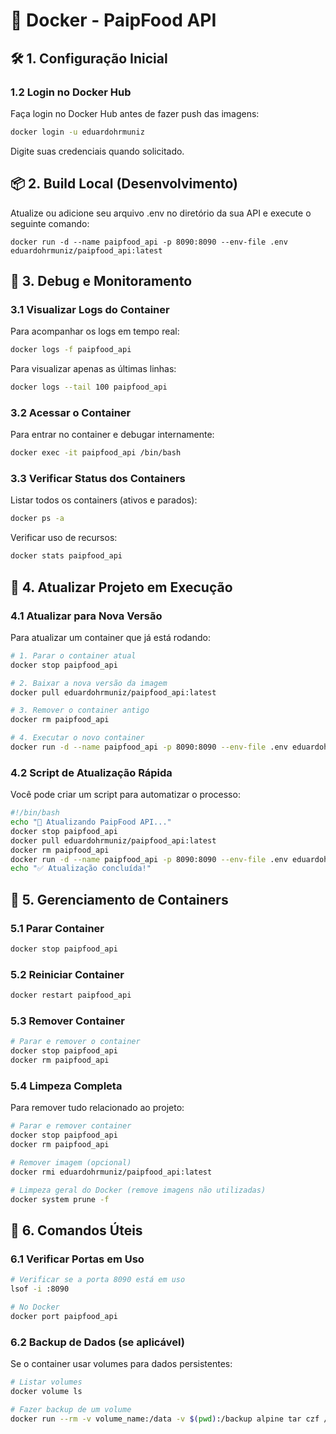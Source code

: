 # 🐳 Docker - PaipFood API

## 🛠️ 1. Configuração Inicial


### 1.2 Login no Docker Hub

Faça login no Docker Hub antes de fazer push das imagens:

```bash
docker login -u eduardohrmuniz
```

Digite suas credenciais quando solicitado.

## 📦 2. Build Local (Desenvolvimento)

Atualize ou adicione seu arquivo .env no diretório da sua API e execute o seguinte comando:

```shell
docker run -d --name paipfood_api -p 8090:8090 --env-file .env eduardohrmuniz/paipfood_api:latest
```

## 🐛 3. Debug e Monitoramento

### 3.1 Visualizar Logs do Container

Para acompanhar os logs em tempo real:

```bash
docker logs -f paipfood_api
```

Para visualizar apenas as últimas linhas:

```bash
docker logs --tail 100 paipfood_api
```

### 3.2 Acessar o Container

Para entrar no container e debugar internamente:

```bash
docker exec -it paipfood_api /bin/bash
```

### 3.3 Verificar Status dos Containers

Listar todos os containers (ativos e parados):

```bash
docker ps -a
```

Verificar uso de recursos:

```bash
docker stats paipfood_api
```

## 🔄 4. Atualizar Projeto em Execução

### 4.1 Atualizar para Nova Versão

Para atualizar um container que já está rodando:

```bash
# 1. Parar o container atual
docker stop paipfood_api

# 2. Baixar a nova versão da imagem
docker pull eduardohrmuniz/paipfood_api:latest

# 3. Remover o container antigo
docker rm paipfood_api

# 4. Executar o novo container
docker run -d --name paipfood_api -p 8090:8090 --env-file .env eduardohrmuniz/paipfood_api:latest
```

### 4.2 Script de Atualização Rápida

Você pode criar um script para automatizar o processo:

```bash
#!/bin/bash
echo "🔄 Atualizando PaipFood API..."
docker stop paipfood_api
docker pull eduardohrmuniz/paipfood_api:latest
docker rm paipfood_api
docker run -d --name paipfood_api -p 8090:8090 --env-file .env eduardohrmuniz/paipfood_api:latest
echo "✅ Atualização concluída!"
```

## 🛑 5. Gerenciamento de Containers

### 5.1 Parar Container

```bash
docker stop paipfood_api
```

### 5.2 Reiniciar Container

```bash
docker restart paipfood_api
```

### 5.3 Remover Container

```bash
# Parar e remover o container
docker stop paipfood_api
docker rm paipfood_api
```

### 5.4 Limpeza Completa

Para remover tudo relacionado ao projeto:

```bash
# Parar e remover container
docker stop paipfood_api
docker rm paipfood_api

# Remover imagem (opcional)
docker rmi eduardohrmuniz/paipfood_api:latest

# Limpeza geral do Docker (remove imagens não utilizadas)
docker system prune -f
```

## 📝 6. Comandos Úteis

### 6.1 Verificar Portas em Uso

```bash
# Verificar se a porta 8090 está em uso
lsof -i :8090

# No Docker
docker port paipfood_api
```

### 6.2 Backup de Dados (se aplicável)

Se o container usar volumes para dados persistentes:

```bash
# Listar volumes
docker volume ls

# Fazer backup de um volume
docker run --rm -v volume_name:/data -v $(pwd):/backup alpine tar czf /backup/backup.tar.gz /data
```
